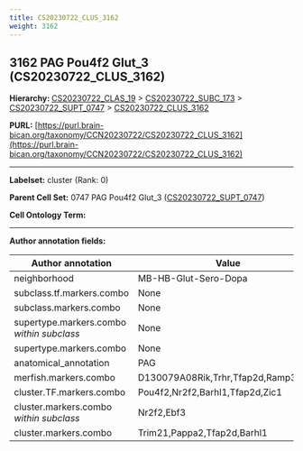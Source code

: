 ```yaml
---
title: CS20230722_CLUS_3162
weight: 3162
---
```

## 3162 PAG Pou4f2 Glut_3 (CS20230722_CLUS_3162)
<b>Hierarchy: </b>
[CS20230722_CLAS_19](../CS20230722_CLAS_19) >
[CS20230722_SUBC_173](../CS20230722_SUBC_173) >
[CS20230722_SUPT_0747](../CS20230722_SUPT_0747) >
[CS20230722_CLUS_3162](../CS20230722_CLUS_3162)

**PURL:** [https://purl.brain-bican.org/taxonomy/CCN20230722/CS20230722_CLUS_3162](https://purl.brain-bican.org/taxonomy/CCN20230722/CS20230722_CLUS_3162)

---


**Labelset:** cluster (Rank: 0)

**Parent Cell Set:** 0747 PAG Pou4f2 Glut_3 ([CS20230722_SUPT_0747](../CS20230722_SUPT_0747))



**Cell Ontology Term:** 

[MARKER GENES.]: #


---

[TRANSFERRED ANNOTATIONS.]: #


[AUTHOR ANNOTATION FIELDS.]: #


**Author annotation fields:**

| Author annotation | Value |
|-------------------|-------|
|neighborhood|MB-HB-Glut-Sero-Dopa|
|subclass.tf.markers.combo|None|
|subclass.markers.combo|None|
|supertype.markers.combo _within subclass_|None|
|supertype.markers.combo|None|
|anatomical_annotation|PAG|
|merfish.markers.combo|D130079A08Rik,Trhr,Tfap2d,Ramp3,Dlk1|
|cluster.TF.markers.combo|Pou4f2,Nr2f2,Barhl1,Tfap2d,Zic1|
|cluster.markers.combo _within subclass_|Nr2f2,Ebf3|
|cluster.markers.combo|Trim21,Pappa2,Tfap2d,Barhl1|
